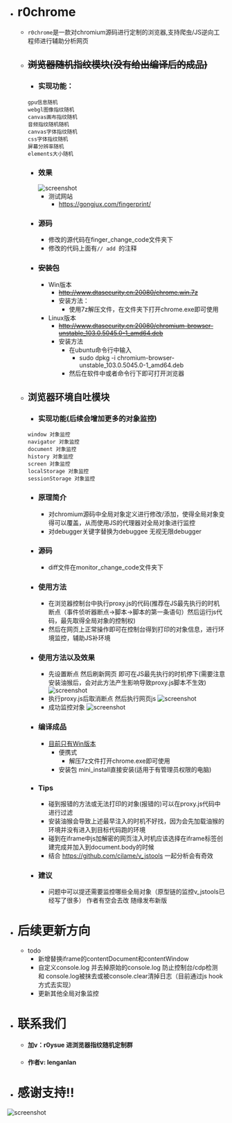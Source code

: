 - # r0chrome
    - `r0chrome`是一款对chromium源码进行定制的浏览器,支持爬虫/JS逆向工程师进行辅助分析网页
    - ## ~~浏览器随机指纹模块(没有给出编译后的成品)~~
        - ### 实现功能：
        ```
        gpu信息随机
        webgl图像指纹随机
        canvas画布指纹随机
        音频指纹随机随机
        canvas字体指纹随机
        css字体指纹随机
        屏幕分辨率随机
        elements大小随机
        ```
        - ### 效果
            ![screenshot](imgs/screenshot.png)
            - 测试网站 
                - https://gongjux.com/fingerprint/
        - ### 源码
            - 修改的源代码在finger_change_code文件夹下
            - 修改的代码上面有`// add `的注释
        - ### ~~安装包~~
            - Win版本
                - ~~http://www.dtasecurity.cn:20080/chrome.win.7z~~
                - 安装方法：
                    - 使用7z解压文件，在文件夹下打开chrome.exe即可使用
            - Linux版本
                - ~~http://www.dtasecurity.cn:20080/chromium-browser-unstable_103.0.5045.0-1_amd64.deb~~
                - 安装方法
                    - 在ubuntu命令行中输入 
                        - sudo dpkg -i chromium-browser-unstable_103.0.5045.0-1_amd64.deb
                    - 然后在软件中或者命令行下即可打开浏览器
    - ## 浏览器环境自吐模块
        - ### 实现功能(后续会增加更多的对象监控)
        ```
        window 对象监控
        navigator 对象监控
        document 对象监控
        history 对象监控
        screen 对象监控
        localStorage 对象监控
        sessionStorage 对象监控
        ```
        - ### 原理简介
            - 对chromium源码中全局对象定义进行修改/添加，使得全局对象变得可以覆盖，从而使用JS的代理器对全局对象进行监控
            - 对debugger关键字替换为debuggee 无视无限debugger
        - ### 源码
            - diff文件在monitor_change_code文件夹下
        - ### 使用方法
            - 在浏览器控制台中执行proxy.js的代码(推荐在JS最先执行的时机断点（事件侦听器断点->脚本->脚本的第一条语句）然后运行js代码，最先取得全局对象的控制权)
            - 然后在网页上正常操作即可在控制台得到打印的对象信息，进行环境监控，辅助JS补环境
        - ### 使用方法以及效果
            - 先设置断点 然后刷新网页 即可在JS最先执行的时机停下(需要注意安装油猴后，会对此方法产生影响导致proxy.js脚本不生效)
            ![screenshot](imgs/screenshot1.jpg)
            - 执行proxy.js后取消断点 然后执行网页js
            ![screenshot](imgs/screenshot2.jpg)
            - 成功监控对象
            ![screenshot](imgs/screenshot3.jpg)
        - ### 编译成品
            - [目前只有Win版本](https://github.com/daisixuan/r0chrome/releases)
                - 便携式
                    - 解压7z文件打开chrome.exe即可使用
                - 安装包
                    mini_install直接安装(适用于有管理员权限的电脑)
        - ### Tips
            - 碰到报错的方法或无法打印的对象(报错的)可以在proxy.js代码中进行过滤
            - 安装油猴会导致上述最早注入的时机不好找，因为会先加载油猴的环境并没有进入到目标代码跑的环境
            - 碰到在iframe中js加解密的网页注入时机应该选择在iframe标签创建完成并加入到document.body的时候
            - 结合 https://github.com/cilame/v_jstools 一起分析会有奇效
        
        - ### 建议
          - 问题中可以提还需要监控哪些全局对象（原型链的监控v_jstools已经写了很多） 作者有空会去改 随缘发布新版

- # 后续更新方向
  - todo
    - 新增替换iframe的contentDocument和contentWindow
    - 自定义console.log 并去掉原始的console.log 防止控制台/cdp检测 和 console.log被抹去或被console.clear清掉日志（目前通过js hook方式去实现）
    - 更新其他全局对象监控

- # 联系我们
    - #### 加v：r0ysue 进浏览器指纹随机定制群
    - #### 作者v: lenganlan

- # 感谢支持!!

![screenshot](imgs/wx_pay.jpg)